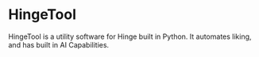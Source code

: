 # HingeTool
HingeTool is a utility software for Hinge built in Python. It automates liking, and has built in AI Capabilities. 
